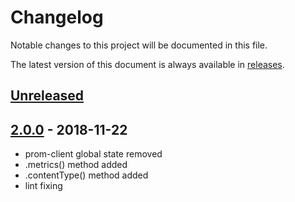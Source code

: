 # Changelog

Notable changes to this project will be documented in this file.

The latest version of this document is always available in [releases][releases-url].

## [Unreleased]

## [2.0.0] - 2018-11-22

-   prom-client global state removed
-   .metrics() method added
-   .contentType() method added
-   lint fixing

[unreleased]: https://github.com/metrics-js/prometheus-consumer/compare/v2.0.0...HEAD
[2.0.0]: https://github.com/metrics-js/prometheus-consumer/compare/v1.0.0...v2.0.0
[releases-url]: https://github.com/metrics-js/prometheus-consumer/blob/master/CHANGELOG.md
